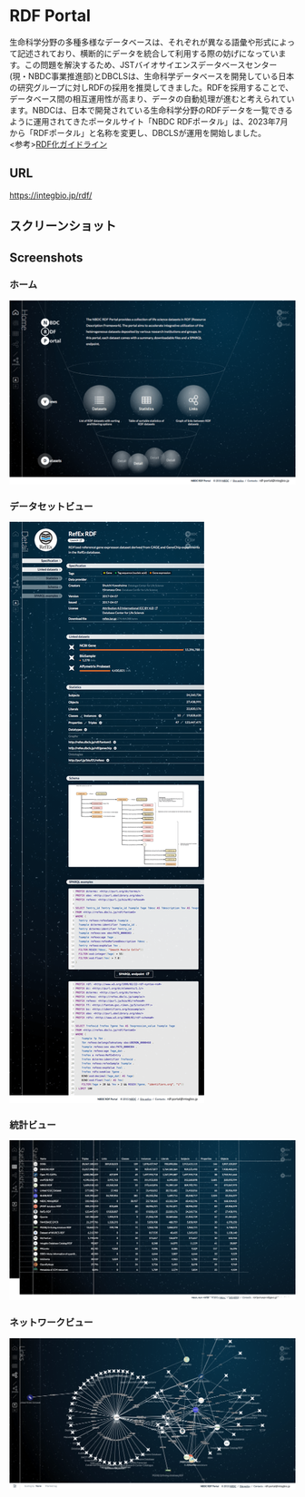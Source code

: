 # RDF Portal

生命科学分野の多種多様なデータベースは、それぞれが異なる語彙や形式によって記述されており、横断的にデータを統合して利用する際の妨げになっています。この問題を解決するため、JSTバイオサイエンスデータベースセンター(現・NBDC事業推進部)とDBCLSは、生命科学データベースを開発している日本の研究グループに対しRDFの採用を推奨してきました。RDFを採用することで、データベース間の相互運用性が高まり、データの自動処理が進むと考えられています。NBDCは、日本で開発されている生命科学分野のRDFデータを一覧できるように運用されてきたポータルサイト「NBDC RDFポータル」は、2023年7月から「RDFポータル」と名称を変更し、DBCLSが運用を開始しました。<br/>
<参考>[RDF化ガイドライン](https://github.com/dbcls/rdfizing-db-guidelines/blob/master/dbcls-rdfizing-db-guidelines-ja.md)

## URL

https://integbio.jp/rdf/

## スクリーンショット

## Screenshots

### ホーム

![Fig-1](https://raw.githubusercontent.com/dbcls/website/master/services/images/DBCLSservices_NBDCRDFportal_en_fig-1.png)

### データセットビュー

![Fig-2](https://raw.githubusercontent.com/dbcls/website/master/services/images/DBCLSservices_NBDCRDFportal_en_fig-2.png)

### 統計ビュー

![Fig-3](https://raw.githubusercontent.com/dbcls/website/master/services/images/DBCLSservices_NBDCRDFportal_en_fig-3.png)

### ネットワークビュー

![Fig-4](https://raw.githubusercontent.com/dbcls/website/master/services/images/DBCLSservices_NBDCRDFportal_en_fig-4.png)
